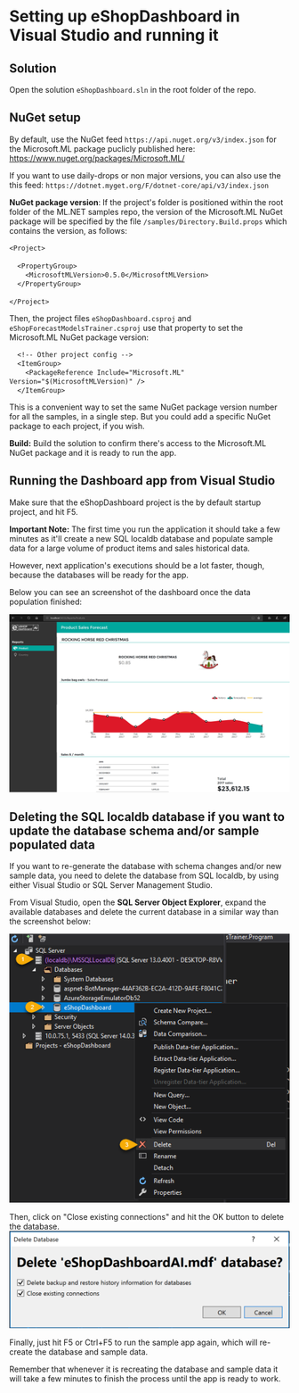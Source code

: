 # Setting up eShopDashboard in Visual Studio and running it

## Solution

Open the solution `eShopDashboard.sln` in the root folder of the repo.

## NuGet setup 

By default, use the NuGet feed `https://api.nuget.org/v3/index.json` for the Microsoft.ML package puclicly published here: https://www.nuget.org/packages/Microsoft.ML/

If you want to use daily-drops or non major versions, you can also use the this feed: `https://dotnet.myget.org/F/dotnet-core/api/v3/index.json`

**NuGet package version**: If the project's folder is positioned within the root folder of the ML.NET samples repo, the version of the Microsoft.ML NuGet package will be specified by the file `/samples/Directory.Build.props` which contains the version, as follows:

```
<Project>

  <PropertyGroup>
    <MicrosoftMLVersion>0.5.0</MicrosoftMLVersion>
  </PropertyGroup>

</Project>
```

Then, the project files `eShopDashboard.csproj` and `eShopForecastModelsTrainer.csproj` use that property to set the Microsoft.ML NuGet package version:

```
  <!-- Other project config -->
  <ItemGroup>
    <PackageReference Include="Microsoft.ML" Version="$(MicrosoftMLVersion)" />
  </ItemGroup>
```

This is a convenient way to set the same NuGet package version number for all the samples, in a single step. But you could add a specific NuGet package to each project, if you wish.

**Build:** Build the solution to confirm there's access to the Microsoft.ML NuGet package and it is ready to run the app.

## Running the Dashboard app from Visual Studio

Make sure that the eShopDashboard project is the by default startup project, and hit F5.

**Important Note:** The first time you run the application it should take a few minutes as it'll create a new SQL localdb database and populate sample data for a large volume of product items and sales historical data.

However, next application's executions should be a lot faster, though, because the databases will be ready for the app.

Below you can see an screenshot of the dashboard once the data population finished:

![image](./images/eShopDashboard.png)

 
## Deleting the SQL localdb database if you want to update the database schema and/or sample populated data

If you want to re-generate the database with schema changes and/or new sample data, you need to delete the database from SQL localdb, by using either Visual Studio or SQL Server Management Studio.

From Visual Studio, open the **SQL Server Object Explorer**, expand the available databases and delete the current database in a similar way than the screenshot below: 

![image](./images/vs-delete-db.png)

Then, click on "Close existing connections" and hit the OK button to delete the database.
![image](./images/vs-delete-db-prompt.png)

Finally, just hit F5 or Ctrl+F5 to run the sample app again, which will re-create the database and sample data. 

Remember that whenever it is recreating the database and sample data it will take a few minutes to finish the process until the app is ready to work.


